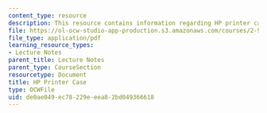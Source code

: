 ```yaml
---
content_type: resource
description: This resource contains information regarding HP printer case.
file: https://ol-ocw-studio-app-production.s3.amazonaws.com/courses/2-96-management-in-engineering-fall-2012/de0ae049ec78229eeea82bd049366618_MIT2_96F12_lec19.pdf
file_type: application/pdf
learning_resource_types:
- Lecture Notes
parent_title: Lecture Notes
parent_type: CourseSection
resourcetype: Document
title: HP Printer Case
type: OCWFile
uid: de0ae049-ec78-229e-eea8-2bd049366618
---
```

